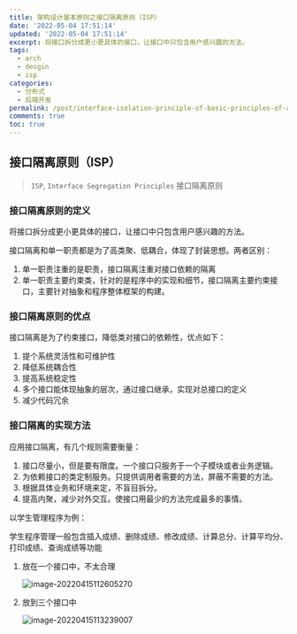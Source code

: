 ```yaml
---
title: 架构设计基本原则之接口隔离原则（ISP）
date: '2022-05-04 17:51:14'
updated: '2022-05-04 17:51:14'
excerpt: 将接口拆分成更小更具体的接口，让接口中只包含用户感兴趣的方法。
tags:
  - arch
  - desgin
  - isp
categories:
  - 分布式
  - 后端开发
permalink: /post/interface-isolation-principle-of-basic-principles-of-architecture-design.html
comments: true
toc: true
---
```

## 接口隔离原则（ISP）

> `ISP`, `Interface Segregation Principles` 接口隔离原则

### 接口隔离原则的定义

将接口拆分成更小更具体的接口，让接口中只包含用户感兴趣的方法。

接口隔离和单一职责都是为了高类聚、低耦合，体现了封装思想。两者区别：

1. 单一职责注重的是职责，接口隔离注重对接口依赖的隔离
2. 单一职责主要约束类，针对的是程序中的实现和细节，接口隔离主要约束接口，主要针对抽象和程序整体框架的构建。

### 接口隔离原则的优点

接口隔离是为了约束接口，降低类对接口的依赖性，优点如下：

1. 提个系统灵活性和可维护性
2. 降低系统耦合性
3. 提高系统稳定性
4. 多个接口能体现抽象的层次，通过接口继承，实现对总接口的定义
5. 减少代码冗余

### 接口隔离的实现方法

应用接口隔离，有几个规则需要衡量：

1. 接口尽量小，但是要有限度。一个接口只服务于一个子模块或者业务逻辑。
2. 为依赖接口的类定制服务。只提供调用者需要的方法，屏蔽不需要的方法。
3. 根据具体业务和环境来定，不盲目拆分。
4. 提高内聚，减少对外交互。使接口用最少的方法完成最多的事情。

以学生管理程序为例：

学生程序管理一般包含插入成绩、删除成绩、修改成绩、计算总分、计算平均分、打印成绩、查询成绩等功能

1. 放在一个接口中，不太合理

   ![image-20220415112605270](https://img1.terwer.space/image-20220415112605270.png)

2. 放到三个接口中

   ![image-20220415113239007](https://img1.terwer.space/image-20220415113239007.png)